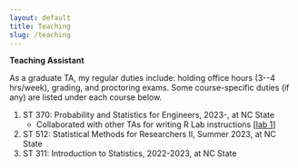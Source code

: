 ```yaml
---
layout: default
title: Teaching
slug: /teaching
---
```


<b> Teaching Assistant </b>

As a graduate TA, my regular duties include: holding office hours (3--4 hrs/week), grading, and proctoring exams. Some course-specific duties (if any) are listed under each course below.
<ol>
<li>  ST 370: Probability and Statistics for Engineers, 2023-, at NC State
    <ul>
    <li> Collaborated with other TAs for writing R Lab instructions [<a href="https://yiliu1998.github.io/teaching/NCSU/lab1_st370.pdf" target="_blank">lab 1</a>]</li>
    </ul>
</li>
<li> ST 512: Statistical Methods for Researchers II, Summer 2023, at NC State
</li>
<li> ST 311: Introduction to Statistics, 2022-2023, at NC State
</li>
</ol>

